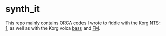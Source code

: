 # synth_it
This repo mainly contains [ORCΛ](https://github.com/hundredrabbits/Orca) codes I wrote to fiddle with the Korg [NTS-1](https://www.korg.com/uk/products/dj/nts_1/), as well as with the Korg volca [bass](https://www.korg.com/de/products/dj/volca_bass) and [FM](https://www.korg.com/de/products/dj/volca_fm).
